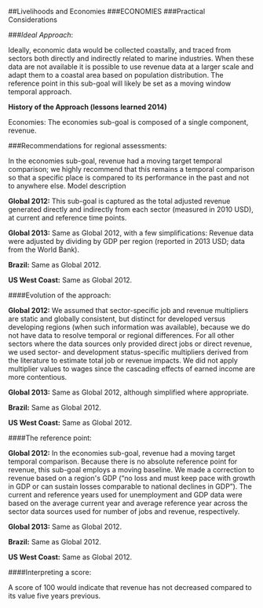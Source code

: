 ##Livelihoods and Economies
###ECONOMIES
###Practical Considerations

###*Ideal Approach*:

Ideally, economic data would be collected coastally, and traced from sectors both directly and indirectly related to marine industries. When these data are not available it is possible to use revenue data at a larger scale and adapt them to a coastal area based on population distribution. The reference point in this sub-goal will likely be set as a moving window temporal approach.

**History of the Approach (lessons learned 2014)**
<!---Taken from Conceptual Guide v2--->

Economies:
The economies sub-goal is composed of a single component, revenue.

###Recommendations for regional assessments:

In the economies sub-goal, revenue had a moving target temporal comparison; we highly recommend that this remains a temporal comparison so that a specific place is compared to its performance in the past and not to anywhere else.
Model description

**Global 2012:**
This sub-goal is captured as the total adjusted revenue generated directly and indirectly from each sector (measured in 2010 USD), at current and reference time points.

**Global 2013:**
Same as Global 2012, with a few simplifications:  Revenue data were adjusted by dividing by GDP per region (reported in 2013 USD; data from the World Bank).

**Brazil:**
Same as Global 2012.

**US West Coast:**
Same as Global 2012.

####Evolution of the approach:

**Global 2012:**
We assumed that sector-specific job and revenue multipliers are static and globally consistent, but distinct for developed versus developing regions (when such information was available), because we do not have data to resolve temporal or regional differences. For all other sectors where the data sources only provided direct jobs or direct revenue, we used sector- and development status-specific multipliers derived from the literature to estimate total job or revenue impacts. We did not apply multiplier values to wages since the cascading effects of earned income are more contentious.

**Global 2013:**
Same as Global 2012, although simplified where appropriate.

**Brazil:**
Same as Global 2012.

**US West Coast:**
Same as Global 2012.

####The reference point:

**Global 2012:**
In the economies sub-goal, revenue had a moving target temporal comparison.
Because there is no absolute reference point for revenue, this sub-goal employs a moving baseline. We made a correction to revenue based on a region's GDP (“no loss and must keep pace with growth in GDP or can sustain losses comparable to national declines in GDP”). The current and reference years used for unemployment and GDP data were based on the average current year and average reference year across the sector data sources used for number of jobs and revenue, respectively.

**Global 2013:**
Same as Global 2012.

**Brazil:**
Same as Global 2012.

**US West Coast:**
Same as Global 2012.

####Interpreting a score:

A score of 100 would indicate that revenue has not decreased compared to its value five years previous.
